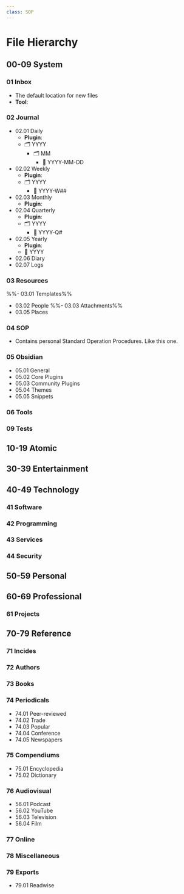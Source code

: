 ```yaml
---
class: SOP
---
```


# File Hierarchy

<!-- [File Hierarchy SOP - Leah Ferguson](https://notes.leahferguson.com/00+Meta/04+SOP/File+Hierarchy+SOP) -->

## 00-09 System

### 01 Inbox

- The default location for new files
- **Tool**:

### 02 Journal

- 02.01  Daily
	- **Plugin**:
	- 🗂 YYYY
		- 🗂 MM
			- 📝 YYYY-MM-DD
- 02.02 Weekly
	- **Plugin**:
	- 🗂 YYYY
		- 📝 YYYY-W##
- 02.03 Monthly
	- **Plugin**:
- 02.04 Quarterly
	- **Plugin**:
	- 🗂 YYYY
		- 📝 YYYY-Q#
- 02.05 Yearly
	- **Plugin**:
	- 📝 YYYY
- 02.06 Diary
- 02.07 Logs

### 03 Resources

%%- 03.01 Templates%%
- 03.02 People
%%- 03.03 Attachments%%
- 03.05 Places

### 04 SOP

-   Contains personal Standard Operation Procedures. Like this one.

### 05 Obsidian

- 05.01 General
- 05.02 Core Plugins
- 05.03 Community Plugins
- 05.04 Themes
- 05.05 Snippets

### 06 Tools

### 09 Tests

## 10-19 Atomic

## 30-39 Entertainment

## 40-49 Technology

### 41 Software
### 42 Programming
### 43 Services
### 44 Security

## 50-59 Personal

## 60-69 Professional

### 61 Projects

## 70-79 Reference

### 71 Incides

### 72 Authors

### 73 Books

### 74 Periodicals

- 74.01 Peer-reviewed
- 74.02 Trade
- 74.03 Popular
- 74.04 Conference
- 74.05 Newspapers

### 75 Compendiums

- 75.01 Encyclopedia
- 75.02 Dictionary

### 76 Audiovisual

- 56.01 Podcast
- 56.02 YouTube
- 56.03 Television
- 56.04 Film

### 77 Online

### 78 Miscellaneous

### 79 Exports

- 79.01 Readwise